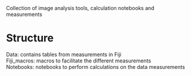 <!DOCTYPE html>
<html>
<head>
Collection of image analysis tools, calculation notebooks and measurements
</head>
<body>

<h1> Structure  </h1>
<p>
Data:         contains tables from measurements in Fiji
<br>
Fiji_macros:  macros to facilitate the different measurements
<br>
Notebooks:    notebooks to perform calculations on the data measurements
</p>
<p> 

  
</body>
</html>
